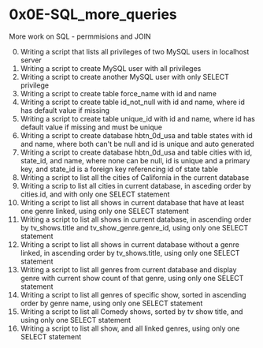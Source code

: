 # 0x0E-SQL_more_queries
More work on SQL - permmisions and JOIN

0. Writing a script that lists all privileges of two MySQL users in localhost server
1. Writing a script to create MySQL user with all privileges
2. Writing a script to create another MySQL user with only SELECT privilege
3. Writing a script to create table force_name with id and name
4. Writing a script to create table id_not_null with id and name, where id has default value if missing
5. Writing a script to create table unique_id with id and name, where id has default value if missing and must be unique
6. Writing a script to create database hbtn_0d_usa and table states with id and name, where both can't be null and id is unique and auto generated
7. Writing a script to create database hbtn_0d_usa and table cities with id, state_id, and name, where none can be null, id is unique and a primary key, and state_id is a foreign key referencing id of state table
8. Writing a script to list all the cities of California in the current database
9. Writing a scrip to list all cities in current database, in asceding order by cities.id, and with only one SELECT statement
10. Writing a script to list all shows in current database that have at least one genre linked, using only one SELECT statement
11. Writing a script to list all shows in current database, in ascending order by tv_shows.title and tv_show_genre.genre_id, using only one SELECT statement
12. Writing a script to list all shows in current database without a genre linked, in ascending order by tv_shows.title, using only one SELECT statement
13. Writing a script to list all genres from current database and display genre with current show count of that genre, using only one SELECT statement
14. Writing a script to list all genres of specific show, sorted in ascending order by genre name, using only one SELECT statement
15. Writing a script to list all Comedy shows, sorted by tv show title, and using only one SELECT statement
16. Writing a script to list all show, and all linked genres, using only one SELECT statement
